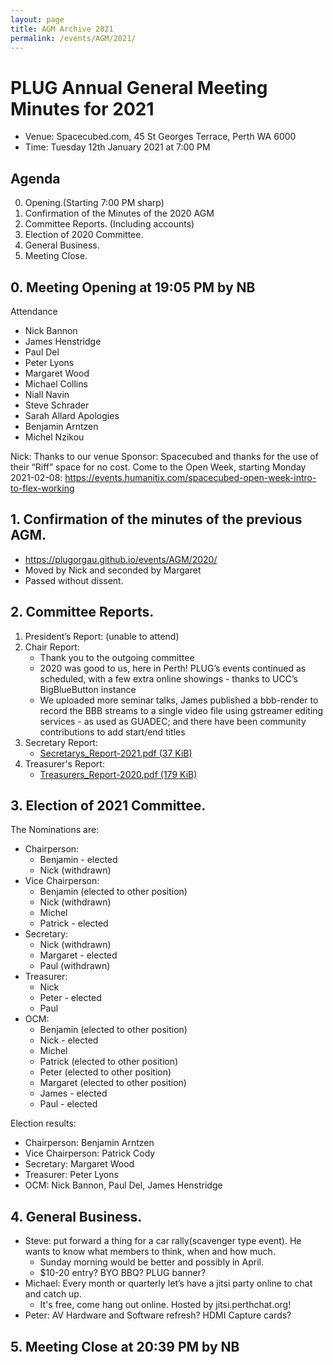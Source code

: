 ```yaml
---
layout: page
title: AGM Archive 2021
permalink: /events/AGM/2021/
---
```


# PLUG Annual General Meeting Minutes for 2021

* Venue: Spacecubed.com, 45 St Georges Terrace, Perth WA 6000
* Time: Tuesday 12th January 2021 at 7:00 PM


## Agenda
0. Opening.(Starting 7:00 PM sharp)
1. Confirmation of the Minutes of the 2020 AGM
2. Committee Reports. (Including accounts)
3. Election of 2020 Committee.
4. General Business.
5. Meeting Close.


## 0. Meeting Opening at 19:05 PM by NB
Attendance
* Nick Bannon
* James Henstridge
* Paul Del
* Peter Lyons
* Margaret Wood
* Michael Collins
* Niall Navin
* Steve Schrader
* Sarah Allard
Apologies
* Benjamin Arntzen
* Michel Nzikou

Nick: Thanks to our venue Sponsor: Spacecubed and thanks for the use of their “Riff” space for no cost. Come to the Open Week, starting Monday 2021-02-08: https://events.humanitix.com/spacecubed-open-week-intro-to-flex-working


## 1. Confirmation of the minutes of the previous AGM.
* https://plugorgau.github.io/events/AGM/2020/
* Moved by Nick and seconded by Margaret
* Passed without dissent.


## 2. Committee Reports.
1. President’s Report: (unable to attend)
2. Chair Report:
   * Thank you to the outgoing committee
   * 2020 was good to us, here in Perth! PLUG’s events continued as scheduled, with a few extra online showings - thanks to UCC’s BigBlueButton instance
   * We uploaded more seminar talks, James published a bbb-render to record the BBB streams to a single video file using gstreamer editing services - as used as GUADEC; and there have been community contributions to add start/end titles
3. Secretary Report:
    * [Secretarys_Report-2021.pdf (37 KiB)](/documents/2021/Secretarys_Report-2021.pdf)
4. Treasurer's Report:
    * [Treasurers_Report-2020.pdf (179 KiB)](/documents/2021/Treasurers_Report-2020.pdf)


## 3. Election of 2021 Committee.
The Nominations are:
* Chairperson:
  * Benjamin - elected
  * Nick (withdrawn)
* Vice Chairperson:
  * Benjamin (elected to other position)
  * Nick (withdrawn)
  * Michel
  * Patrick - elected
* Secretary:
  * Nick (withdrawn)
  * Margaret - elected
  * Paul (withdrawn)
* Treasurer:
  * Nick
  * Peter - elected
  * Paul
* OCM:
  * Benjamin (elected to other position)
  * Nick - elected
  * Michel
  * Patrick (elected to other position)
  * Peter (elected to other position)
  * Margaret (elected to other position)
  * James - elected
  * Paul - elected

Election results:
* Chairperson: Benjamin Arntzen
* Vice Chairperson: Patrick Cody
* Secretary: Margaret Wood
* Treasurer: Peter Lyons
* OCM: Nick Bannon, Paul Del, James Henstridge


## 4. General Business.
* Steve: put forward a thing for a car rally(scavenger type event). He wants to know what members to think, when and how much.
  * Sunday morning would be better and possibly in April.
  * $10-20 entry? BYO BBQ? PLUG banner?
* Michael: Every month or quarterly let’s have a jitsi party online to chat and catch up.
  * It's free, come hang out online. Hosted by jitsi.perthchat.org!
* Peter: AV Hardware and Software refresh? HDMI Capture cards?


## 5. Meeting Close at 20:39 PM by NB

